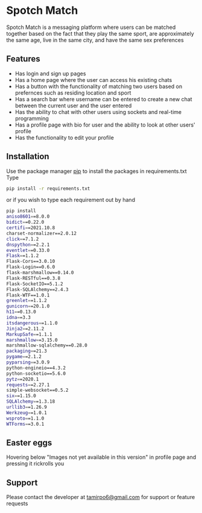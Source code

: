 # Spotch Match

Spotch Match is a messaging platform where users can be matched together based on the fact that they play the same sport, are approximately the same age, live in the same city, and have the same sex preferences

## Features

* Has login and sign up pages
* Has a home page where the user can access his existing chats
* Has a button with the functionality of matching two users based on prefernces such as residing location and sport
* Has a search bar where username can be entered to create a new chat between the current user and the user entered
* Has the ability to chat with other users using sockets and real-time programming
* Has a profile page with bio for user and the ability to look at other users' profile
* Has the functionality to edit your profile 

## Installation

Use the package manager [pip](https://pip.pypa.io/en/stable/) to install the packages in requirements.txt<br>Type

```bash
pip install -r requirements.txt
```
or if you wish to type each requirement out by hand
```bash
pip install 
aniso8601==8.0.0
bidict==0.22.0
certifi==2021.10.8
charset-normalizer==2.0.12
click==7.1.2
dnspython==2.2.1
eventlet==0.33.0
Flask==1.1.2
Flask-Cors==3.0.10
Flask-Login==0.6.0
flask-marshmallow==0.14.0
Flask-RESTful==0.3.8
Flask-SocketIO==5.1.2
Flask-SQLAlchemy==2.4.3
Flask-WTF==1.0.1
greenlet==1.1.2
gunicorn==20.1.0
h11==0.13.0
idna==3.3
itsdangerous==1.1.0
Jinja2==2.11.2
MarkupSafe==1.1.1
marshmallow==3.15.0
marshmallow-sqlalchemy==0.28.0
packaging==21.3
pygame==2.1.2
pyparsing==3.0.9
python-engineio==4.3.2
python-socketio==5.6.0
pytz==2020.1
requests==2.27.1
simple-websocket==0.5.2
six==1.15.0
SQLAlchemy==1.3.18
urllib3==1.26.9
Werkzeug==1.0.1
wsproto==1.1.0
WTForms==3.0.1

```
## Easter eggs

Hovering below "Images not yet available in this version" in profile page and pressing it rickrolls you

## Support
Please contact the developer at tamirpo6@gmail.com for support or feature requests

